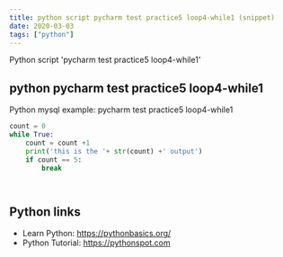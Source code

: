 ```yaml
---
title: python script pycharm test practice5 loop4-while1 (snippet)
date: 2020-03-03
tags: ["python"]
---
```

Python script 'pycharm test practice5 loop4-while1'


## python pycharm test practice5 loop4-while1

Python mysql example: pycharm test practice5 loop4-while1

```python
count = 0
while True:
    count = count +1
    print('this is the '+ str(count) +' output')
    if count == 5:
        break




```

## Python links

- Learn Python: https://pythonbasics.org/
- Python Tutorial: https://pythonspot.com
